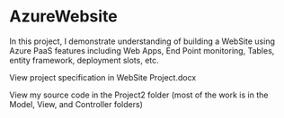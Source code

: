 # AzureWebsite
In this project, I demonstrate understanding of building a WebSite using Azure PaaS features including Web Apps, End Point monitoring, Tables, entity framework, deployment slots, etc.

View project specification in WebSite Project.docx

View my source code in the Project2 folder (most of the work is in the Model, View, and Controller folders)
